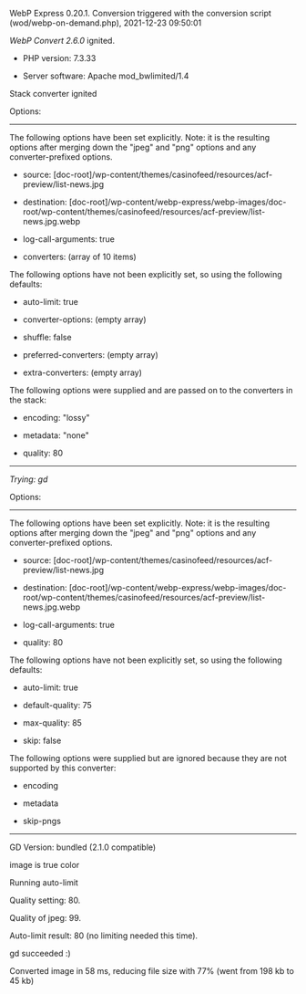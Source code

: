 WebP Express 0.20.1. Conversion triggered with the conversion script (wod/webp-on-demand.php), 2021-12-23 09:50:01

*WebP Convert 2.6.0*  ignited.
- PHP version: 7.3.33
- Server software: Apache mod_bwlimited/1.4

Stack converter ignited

Options:
------------
The following options have been set explicitly. Note: it is the resulting options after merging down the "jpeg" and "png" options and any converter-prefixed options.
- source: [doc-root]/wp-content/themes/casinofeed/resources/acf-preview/list-news.jpg
- destination: [doc-root]/wp-content/webp-express/webp-images/doc-root/wp-content/themes/casinofeed/resources/acf-preview/list-news.jpg.webp
- log-call-arguments: true
- converters: (array of 10 items)

The following options have not been explicitly set, so using the following defaults:
- auto-limit: true
- converter-options: (empty array)
- shuffle: false
- preferred-converters: (empty array)
- extra-converters: (empty array)

The following options were supplied and are passed on to the converters in the stack:
- encoding: "lossy"
- metadata: "none"
- quality: 80
------------


*Trying: gd* 

Options:
------------
The following options have been set explicitly. Note: it is the resulting options after merging down the "jpeg" and "png" options and any converter-prefixed options.
- source: [doc-root]/wp-content/themes/casinofeed/resources/acf-preview/list-news.jpg
- destination: [doc-root]/wp-content/webp-express/webp-images/doc-root/wp-content/themes/casinofeed/resources/acf-preview/list-news.jpg.webp
- log-call-arguments: true
- quality: 80

The following options have not been explicitly set, so using the following defaults:
- auto-limit: true
- default-quality: 75
- max-quality: 85
- skip: false

The following options were supplied but are ignored because they are not supported by this converter:
- encoding
- metadata
- skip-pngs
------------

GD Version: bundled (2.1.0 compatible)
image is true color
Running auto-limit
Quality setting: 80. 
Quality of jpeg: 99. 
Auto-limit result: 80 (no limiting needed this time).
gd succeeded :)

Converted image in 58 ms, reducing file size with 77% (went from 198 kb to 45 kb)
